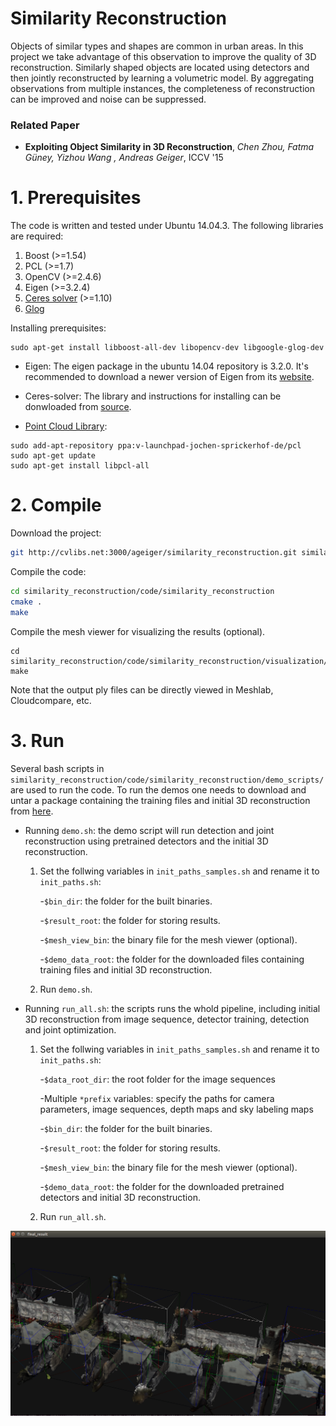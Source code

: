 # Similarity Reconstruction
Objects of similar types and shapes are common in urban areas. In this project we take advantage of this observation to improve the quality of 3D reconstruction. Similarly shaped objects are located using detectors and then jointly reconstructed by learning a volumetric model. By aggregating observations from multiple instances, the completeness of reconstruction can be improved and noise can be suppressed.

### Related Paper
* **Exploiting Object Similarity in 3D Reconstruction**, *Chen Zhou, Fatma Güney, Yizhou Wang , Andreas Geiger*, ICCV '15

# 1. Prerequisites
The code is written and tested under Ubuntu 14.04.3. The following libraries are required:

  1.  Boost (>=1.54)
  2.  PCL (>=1.7)
  3.  OpenCV (>=2.4.6)
  4.  Eigen (>=3.2.4)
  5.  [Ceres solver](http://ceres-solver.org/) (>=1.10)
  6.  [Glog](https://github.com/google/glog)

Installing prerequisites:

```
sudo apt-get install libboost-all-dev libopencv-dev libgoogle-glog-dev 
```
  - Eigen: The eigen package in the ubuntu 14.04 repository is 3.2.0. It's recommended to download a newer version of Eigen from its [website](http://eigen.tuxfamily.org/index.php?title=Main_Page).

  - Ceres-solver: The library and instructions for installing can be donwloaded from [source](http://ceres-solver.org/).

  - [Point Cloud Library](http://pointclouds.org/downloads/linux.html): 
  ```
  sudo add-apt-repository ppa:v-launchpad-jochen-sprickerhof-de/pcl
  sudo apt-get update
  sudo apt-get install libpcl-all
  ```

# 2. Compile
Download the project:

```sh
git http://cvlibs.net:3000/ageiger/similarity_reconstruction.git similarity_reconstruction
```

Compile the code:

```sh
cd similarity_reconstruction/code/similarity_reconstruction
cmake .
make
```

Compile the mesh viewer for visualizing the results (optional).

```
cd similarity_reconstruction/code/similarity_reconstruction/visualization/trimesh2
make
```
Note that the output ply files can be directly viewed in Meshlab, Cloudcompare, etc.

# 3. Run
Several bash scripts in `similarity_reconstruction/code/similarity_reconstruction/demo_scripts/` are used to run the code.
To run the demos one needs to download and untar a package containing the training files and initial 3D reconstruction  from [here](https://drive.google.com/file/d/0By1iH4kzxY79WWtxSHFQM0syRVk/view?usp=sharing).
* Running `demo.sh`: the demo script will run detection and joint reconstruction using pretrained detectors and the initial 3D reconstruction.
  1. Set the follwing variables in `init_paths_samples.sh` and rename it to `init_paths.sh`:

       -`$bin_dir`: the folder for the built binaries.

       -`$result_root`: the folder for storing results.

       -`$mesh_view_bin`: the binary file for the mesh viewer (optional).

       -`$demo_data_root`: the folder for the downloaded files containing training files and initial 3D reconstruction.

  2. Run `demo.sh`.

* Running `run_all.sh`: the scripts runs the whold pipeline, including initial 3D reconstruction from image sequence, detector training, detection and joint optimization.
  1. Set the follwing variables in `init_paths_samples.sh` and rename it to `init_paths.sh`:

     -`$data_root_dir`: the root folder for the image sequences

     -Multiple `*prefix` variables: specify the paths for camera parameters, image sequences, depth maps and sky labeling maps

     -`$bin_dir`: the folder for the built binaries.

     -`$result_root`: the folder for storing results.

     -`$mesh_view_bin`: the binary file for the mesh viewer (optional).

     -`$demo_data_root`: the folder for the downloaded pretrained detectors and initial 3D reconstruction.

  2. Run `run_all.sh`.

![screenshot](screenshot.png "screenshot")

